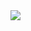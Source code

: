 
<a href="https://github.com/shoaib685">
  <img align="center" src="https://camo.githubusercontent.com/f27e637488e8d86345d0f4ab15682c48d4ba3e7de3bd9927b58c35d6cfa217d2/68747470733a2f2f6769746875622d726561646d652d73746174732e76657263656c2e6170702f6170692f746f702d6c616e67732f3f757365726e616d653d497473416d65782662675f636f6c6f723d31313131313126626f726465725f7261646975733d333526686964655f626f726465723d66616c736526626f726465725f636f6c6f723d383137646666267469746c655f636f6c6f723d38313764666626746578745f636f6c6f723d3563356139312673686f775f69636f6e733d747275652669636f6e5f636f6c6f723d356335613931" />
</a>

